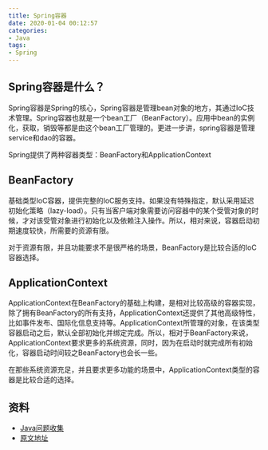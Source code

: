 ```yaml
---
title: Spring容器
date: 2020-01-04 00:12:57
categories: 
- Java
tags:
- Spring
---
```


## Spring容器是什么？

Spring容器是Spring的核心，Spring容器是管理bean对象的地方，其通过IoC技术管理。Spring容器也就是一个bean工厂（BeanFactory）。应用中bean的实例化，获取，销毁等都是由这个bean工厂管理的。更进一步讲，spring容器是管理service和dao的容器。

Spring提供了两种容器类型：BeanFactory和ApplicationContext

## BeanFactory

基础类型IoC容器，提供完整的IoC服务支持。如果没有特殊指定，默认采用延迟初始化策略（lazy-load）。只有当客户端对象需要访问容器中的某个受管对象的时候，才对该受管对象进行初始化以及依赖注入操作。所以，相对来说，容器启动初期速度较快，所需要的资源有限。

对于资源有限，并且功能要求不是很严格的场景，BeanFactory是比较合适的IoC容器选择。

## ApplicationContext

ApplicationContext在BeanFactory的基础上构建，是相对比较高级的容器实现，除了拥有BeanFactory的所有支持，ApplicationContext还提供了其他高级特性，比如事件发布、国际化信息支持等。ApplicationContext所管理的对象，在该类型容器启动之后，默认全部初始化并绑定完成。所以，相对于BeanFactory来说，ApplicationContext要求更多的系统资源，同时，因为在启动时就完成所有初始化，容器启动时间较之BeanFactory也会长一些。

在那些系统资源充足，并且要求更多功能的场景中，ApplicationContext类型的容器是比较合适的选择。

## 资料

- [Java问题收集](https://github.com/smltq/blog/blob/master/source/_posts/issueGather/index.md)
- [原文地址](https://github.com/smltq/blog/blob/master/source/_posts/issueGather/Spring%E5%AE%B9%E5%99%A8.md)